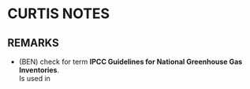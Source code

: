 # CURTIS NOTES

## REMARKS

 - (BEN) check for term __IPCC Guidelines for National Greenhouse Gas Inventories__.  
 Is used in 